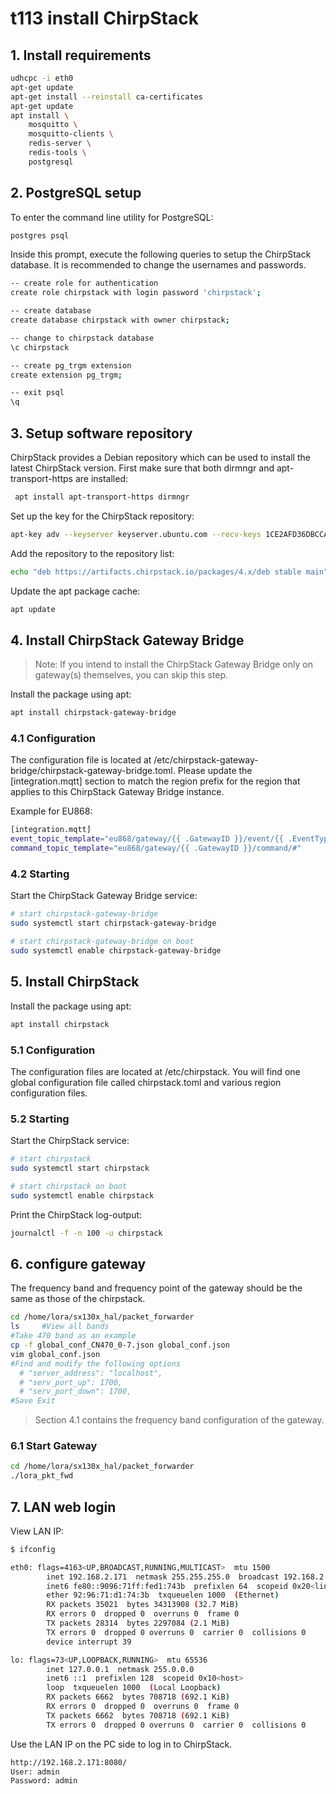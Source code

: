 # t113 install  ChirpStack

## 1. Install requirements
```sh
udhcpc -i eth0
apt-get update
apt-get install --reinstall ca-certificates
apt-get update
apt install \
    mosquitto \
    mosquitto-clients \
    redis-server \
    redis-tools \
    postgresql
```
## 2. PostgreSQL setup
To enter the command line utility for PostgreSQL:
```sh
postgres psql
```
Inside this prompt, execute the following queries to setup the ChirpStack database. It is recommended to change the usernames and passwords.
```sh
-- create role for authentication
create role chirpstack with login password 'chirpstack';

-- create database
create database chirpstack with owner chirpstack;

-- change to chirpstack database
\c chirpstack

-- create pg_trgm extension
create extension pg_trgm;

-- exit psql
\q

```
## 3. Setup software repository
ChirpStack provides a Debian repository which can be used to install the latest ChirpStack version. First make sure that both dirmngr and apt-transport-https are installed:

```sh
 apt install apt-transport-https dirmngr
```
Set up the key for the ChirpStack repository:
```sh
apt-key adv --keyserver keyserver.ubuntu.com --recv-keys 1CE2AFD36DBCCA0
```
Add the repository to the repository list:
```sh
echo "deb https://artifacts.chirpstack.io/packages/4.x/deb stable main" |  tee /etc/apt/sources.list.d/chirpstack.list
```
Update the apt package cache:
```sh
apt update
```

## 4. Install ChirpStack Gateway Bridge

> Note: If you intend to install the ChirpStack Gateway Bridge only on gateway(s) themselves, you can skip this step.

Install the package using apt:
```sh
apt install chirpstack-gateway-bridge
```
### 4.1 Configuration
The configuration file is located at /etc/chirpstack-gateway-bridge/chirpstack-gateway-bridge.toml. Please update the [integration.mqtt] section to match the region prefix for the region that applies to this ChirpStack Gateway Bridge instance.

Example for EU868:
```sh
[integration.mqtt]
event_topic_template="eu868/gateway/{{ .GatewayID }}/event/{{ .EventType }}"
command_topic_template="eu868/gateway/{{ .GatewayID }}/command/#"
```
### 4.2 Starting
Start the ChirpStack Gateway Bridge service:
```sh
# start chirpstack-gateway-bridge
sudo systemctl start chirpstack-gateway-bridge

# start chirpstack-gateway-bridge on boot
sudo systemctl enable chirpstack-gateway-bridge
```

## 5. Install ChirpStack
Install the package using apt:
```sh
apt install chirpstack
```
### 5.1 Configuration
The configuration files are located at /etc/chirpstack. You will find one global configuration file called chirpstack.toml and various region configuration files.
### 5.2 Starting
Start the ChirpStack service:
```sh
# start chirpstack
sudo systemctl start chirpstack

# start chirpstack on boot
sudo systemctl enable chirpstack
```
Print the ChirpStack log-output:
```sh
journalctl -f -n 100 -u chirpstack
```
## 6. configure gateway

The frequency band and frequency point of the gateway should be the same as those of the chirpstack.
```sh
cd /home/lora/sx130x_hal/packet_forwarder
ls     #View all bands
#Take 470 band as an example
cp -f global_conf_CN470_0-7.json global_conf.json 
vim global_conf.json
#Find and modify the following options
  # "server_address": "localhost",
  # "serv_port_up": 1700,
  # "serv_port_down": 1700,
#Save Exit
```
> Section 4.1 contains the frequency band configuration of the gateway.

### 6.1 Start Gateway
```sh
cd /home/lora/sx130x_hal/packet_forwarder
./lora_pkt_fwd 
```
## 7. LAN web login
View LAN IP:
```sh
$ ifconfig

eth0: flags=4163<UP,BROADCAST,RUNNING,MULTICAST>  mtu 1500
        inet 192.168.2.171  netmask 255.255.255.0  broadcast 192.168.2.255
        inet6 fe80::9096:71ff:fed1:743b  prefixlen 64  scopeid 0x20<link>
        ether 92:96:71:d1:74:3b  txqueuelen 1000  (Ethernet)
        RX packets 35021  bytes 34313908 (32.7 MiB)
        RX errors 0  dropped 0  overruns 0  frame 0
        TX packets 28314  bytes 2297084 (2.1 MiB)
        TX errors 0  dropped 0 overruns 0  carrier 0  collisions 0
        device interrupt 39  

lo: flags=73<UP,LOOPBACK,RUNNING>  mtu 65536
        inet 127.0.0.1  netmask 255.0.0.0
        inet6 ::1  prefixlen 128  scopeid 0x10<host>
        loop  txqueuelen 1000  (Local Loopback)
        RX packets 6662  bytes 708718 (692.1 KiB)
        RX errors 0  dropped 0  overruns 0  frame 0
        TX packets 6662  bytes 708718 (692.1 KiB)
        TX errors 0  dropped 0 overruns 0  carrier 0  collisions 0
```
Use the LAN IP on the PC side to log in to ChirpStack.
```sh
http://192.168.2.171:8080/
User: admin
Password: admin
```

